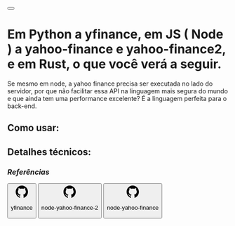 <button id="theme-toggle"></button>
<h1>
    Em Python a yfinance, em JS ( Node ) a yahoo-finance e yahoo-finance2, e em Rust, o que você verá a seguir.
</h1>
<p>
    Se mesmo em node, a yahoo finance precisa ser executada no lado do servidor, por que não facilitar essa API na linguagem mais segura do mundo e que ainda tem uma performance excelente? É a linguagem perfeita para o back-end.
</p>
<h2>
    Como usar:
</h2>
<h2>
    Detalhes técnicos:
</h2>
<footer>
    <address>
        <h3>Referências</h3>
        <div id="rodape">
            <a href="https://pypi.org/project/yfinance/" class="gitLink"><button>
                <svg xmlns="http://www.w3.org/2000/svg" width="32" height="32" viewBox="0 0 16 16"><path fill="currentColor" d="M8 1C4.13 1 1 4.21 1 8.18c0 3.14 1.96 5.81 4.69 6.79c.37.09.31-.17.31-.36v-1.25c-2.12.26-2.21-1.19-2.35-1.43c-.29-.5-.97-.63-.76-.87c.48-.26.98.06 1.55.93c.41.63 1.22.52 1.63.42c.09-.38.28-.71.54-.98c-2.2-.4-3.12-1.78-3.12-3.42c0-.8.25-1.53.76-2.12c-.32-.97.03-1.8.08-1.93c.91-.08 1.85.67 1.93.73c.52-.14 1.11-.22 1.77-.22s1.25.08 1.78.22c.18-.14 1.05-.78 1.9-.71c.05.12.39.94.09 1.9c.51.59.76 1.33.76 2.13c0 1.64-.92 3.02-3.13 3.42a2 2 0 0 1 .44.67c.1.25.15.52.15.79v1.81c.01.14 0 .29.23.29c2.77-.96 4.76-3.65 4.76-6.81c0-3.97-3.13-7.19-7-7.19Z"/></svg>
                <p>yfinance</p>
            </button></a>
            <a href="https://github.com/gadicc/node-yahoo-finance2" class="gitLink"><button>
                <svg xmlns="http://www.w3.org/2000/svg" width="32" height="32" viewBox="0 0 16 16"><path fill="currentColor" d="M8 1C4.13 1 1 4.21 1 8.18c0 3.14 1.96 5.81 4.69 6.79c.37.09.31-.17.31-.36v-1.25c-2.12.26-2.21-1.19-2.35-1.43c-.29-.5-.97-.63-.76-.87c.48-.26.98.06 1.55.93c.41.63 1.22.52 1.63.42c.09-.38.28-.71.54-.98c-2.2-.4-3.12-1.78-3.12-3.42c0-.8.25-1.53.76-2.12c-.32-.97.03-1.8.08-1.93c.91-.08 1.85.67 1.93.73c.52-.14 1.11-.22 1.77-.22s1.25.08 1.78.22c.18-.14 1.05-.78 1.9-.71c.05.12.39.94.09 1.9c.51.59.76 1.33.76 2.13c0 1.64-.92 3.02-3.13 3.42a2 2 0 0 1 .44.67c.1.25.15.52.15.79v1.81c.01.14 0 .29.23.29c2.77-.96 4.76-3.65 4.76-6.81c0-3.97-3.13-7.19-7-7.19Z"/></svg>
                <p>node-yahoo-finance-2</p>
            </button></a>
            <a href="https://github.com/pilwon/node-yahoo-finance" class="gitLink"><button>
                <svg xmlns="http://www.w3.org/2000/svg" width="32" height="32" viewBox="0 0 16 16"><path fill="currentColor" d="M8 1C4.13 1 1 4.21 1 8.18c0 3.14 1.96 5.81 4.69 6.79c.37.09.31-.17.31-.36v-1.25c-2.12.26-2.21-1.19-2.35-1.43c-.29-.5-.97-.63-.76-.87c.48-.26.98.06 1.55.93c.41.63 1.22.52 1.63.42c.09-.38.28-.71.54-.98c-2.2-.4-3.12-1.78-3.12-3.42c0-.8.25-1.53.76-2.12c-.32-.97.03-1.8.08-1.93c.91-.08 1.85.67 1.93.73c.52-.14 1.11-.22 1.77-.22s1.25.08 1.78.22c.18-.14 1.05-.78 1.9-.71c.05.12.39.94.09 1.9c.51.59.76 1.33.76 2.13c0 1.64-.92 3.02-3.13 3.42a2 2 0 0 1 .44.67c.1.25.15.52.15.79v1.81c.01.14 0 .29.23.29c2.77-.96 4.76-3.65 4.76-6.81c0-3.97-3.13-7.19-7-7.19Z"/></svg>
                <p>node-yahoo-finance</p>
            </button></a>
        </div>
    </address>
</footer>
